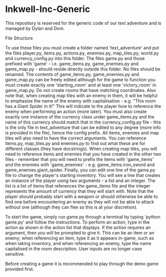 # Inkwell-Inc-Generic
 This repository is reserved for the generic code of our text adventure and is managed by Dylan and Dom.
 
File Structure

To use these files you must create a folder named 'text_adventure' and put the files player.py, items.py, actions.py, enemies.py, map_tiles.py, world.py and currency_config.py into this folder. The files game.py and those prefixed with 'game' - i.e. game_items.py, game_enemies.py and game_map.py - should reside directly outside this folder. No files should be renamed. The contents of game_items.py, game_enemies.py and game_map.py can be freely edited although for the game to function you must create exactly one 'starting_room' and at least one 'victory_room' in game_map.py. Do not create rooms that have matching coordinates. Also note that, when creating map tiles with an enemy in them, it will be helpful to emphasise the name of the enemy with capitalisation - e.g. "This room has a Giant Spider in it!" This will indicate to the player how to reference the enemy when performing an action (more later). You must also create exactly one instance of the currency class under game_items.py and the name of this currency should match that in the currency_config.py file - this is the only file in text_adventure that can be edited to any degree (more info is provided in the file), hence the config prefix. All items, enemies and map tiles will also need to have the correct arguments. You can reference items.py, map_tiles.py and enemies.py to find out what these are for different classes (they have docstrings). When creating map tiles, you will need to reference items and enemies that you have created in the other two files - remember that you will need to prefix the items with 'game_items' and the enemies with 'game_enemies' - e.g. game_items.iron_sword and game_enemies.giant_spider. Finally, you can edit one line of the game.py file to change the player's starting inventory. You will see a line that creates an instance of the player using two arguments - a list and an integer. The list is a list of items that references the game_items file and the integer represents the amount of currency that they will start with. Note that the player should probably start with a weapon or should otherwise be able to find one before encountering an enemy as they will not be able to attack without one (although they can flee so this is at your discretion).

 To start the game, simply run game.py through a terminal by typing 'python game.py' and follow the instructions. To perform an action, type in the action as shown in the action list that displays. If the action requires an argument, then you will be prompted to give it. This can be an item or an enemy; when referencing an item, type it as it appears in-game, such as when taking inventory, and when referencing an enemy, type the name capitalised in the room description. User inputs are no longer case sensitive.
 
  Before creating a game it is recommended to play through the demo game provided first.
